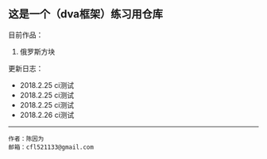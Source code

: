 
## 这是一个（dva框架）练习用仓库
目前作品：
1. 俄罗斯方块

更新日志：
* 2018.2.25 ci测试
* 2018.2.25 ci测试
* 2018.2.25 ci测试
* 2018.2.26 ci测试

----
```
作者：陈因为
邮箱：cfl521133@gmail.com
```
